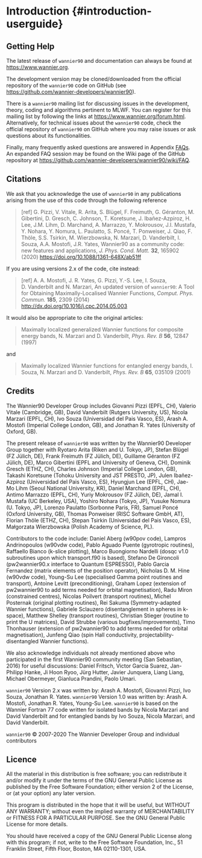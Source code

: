 # Introduction {#introduction-userguide}

## Getting Help

The latest release of `wannier90` and documentation can always be found
at <https://www.wannier.org>.

The development version may be cloned/downloaded from the official
repository of the `wannier90` code on GitHub (see
<https://github.com/wannier-developers/wannier90>).

There is a `wannier90` mailing list for discussing issues in the
development, theory, coding and algorithms pertinent to MLWF. You can
register for this mailing list by following the links at
<https://www.wannier.org/forum.html>. Alternatively, for technical issues
about the `wannier90` code, check the official repository of
`wannier90` on GitHub where you may raise issues or ask questions about
its functionalities.

Finally, many frequently asked questions are answered in
Appendix [FAQs](appendices/faq.md). An
expanded FAQ session may be found on the Wiki page of the GitHub
repository at
<https://github.com/wannier-developers/wannier90/wiki/FAQ>.

## Citations

We ask that you acknowledge the use of `wannier90` in any publications
arising from the use of this code through the following reference

> \[ref\] G. Pizzi, V. Vitale, R. Arita, S. Blügel, F. Freimuth, G.
> Géranton, M. Gibertini, D. Gresch, C. Johnson, T. Koretsune, J.
> Ibañez-Azpiroz, H. Lee, J.M. Lihm, D. Marchand, A. Marrazzo, Y.
> Mokrousov, J.I. Mustafa, Y. Nohara, Y. Nomura, L. Paulatto, S. Poncé,
> T. Ponweiser, J. Qiao, F. Thöle, S.S. Tsirkin, M. Wierzbowska, N.
> Marzari, D. Vanderbilt, I. Souza, A.A. Mostofi, J.R. Yates,
> Wannier90 as a community code: new features and applications, *J.
> Phys. Cond. Matt.* **32**, 165902 (2020)
> <https://doi.org/10.1088/1361-648X/ab51ff>

If you are using versions 2.x of the code, cite instead:

> \[ref\] A. A. Mostofi, J. R. Yates, G. Pizzi, Y.-S. Lee, I. Souza,
> D. Vanderbilt and N. Marzari,
> An updated version of `wannier90`: A Tool for Obtaining
> Maximally-Localised Wannier Functions, *Comput. Phys. Commun.*
> **185**, 2309 (2014)
> <http://dx.doi.org/10.1016/j.cpc.2014.05.003>

It would also be appropriate to cite the original articles:

> Maximally localized generalized Wannier functions for composite energy bands,
> N. Marzari and D. Vanderbilt, *Phys. Rev. B* **56**, 12847 (1997)

and

> Maximally localized Wannier functions for entangled energy bands,
> I. Souza, N. Marzari and D. Vanderbilt, *Phys. Rev. B* **65**, 035109 (2001)

## Credits

The Wannier90 Developer Group includes Giovanni Pizzi (EPFL, CH),
Valerio Vitale (Cambridge, GB), David Vanderbilt (Rutgers University,
US), Nicola Marzari (EPFL, CH), Ivo Souza (Universidad del Pais Vasco,
ES), Arash A. Mostofi (Imperial College London, GB), and Jonathan R.
Yates (University of Oxford, GB).

The present release of `wannier90` was written by the Wannier90
Developer Group together with Ryotaro Arita (Riken and U. Tokyo, JP),
Stefan Blügel (FZ Jülich, DE), Frank Freimuth (FZ Jülich, DE), Guillame
Géranton (FZ Jülich, DE), Marco Gibertini (EPFL and University of
Geneva, CH), Dominik Gresch (ETHZ, CH), Charles Johnson (Imperial
College London, GB), Takashi Koretsune (Tohoku University and JST
PRESTO, JP), Julen Ibañez-Azpiroz (Universidad del Pais Vasco, ES),
Hyungjun Lee (EPFL, CH), Jae-Mo Lihm (Seoul National University, KR),
Daniel Marchand (EPFL, CH), Antimo Marrazzo (EPFL, CH), Yuriy Mokrousov
(FZ Jülich, DE), Jamal I. Mustafa (UC Berkeley, USA), Yoshiro Nohara
(Tokyo, JP), Yusuke Nomura (U. Tokyo, JP), Lorenzo Paulatto (Sorbonne
Paris, FR), Samuel Poncé (Oxford University, GB), Thomas Ponweiser (RISC
Software GmbH, AT), Florian Thöle (ETHZ, CH), Stepan Tsirkin
(Universidad del Pais Vasco, ES), Małgorzata Wierzbowska (Polish Academy
of Science, PL).

Contributors to the code include: Daniel Aberg (w90pov code), Lampros
Andrinopoulos (w90vdw code), Pablo Aguado Puente (gyrotropic routines),
Raffaello Bianco (k-slice plotting), Marco Buongiorno Nardelli (dosqc
v1.0 subroutines upon which transport.f90 is based), Stefano De
Gironcoli (pw2wannier90.x interface to Quantum ESPRESSO), Pablo Garcia
Fernandez (matrix elements of the position operator), Nicholas D. M.
Hine (w90vdw code), Young-Su Lee (specialised Gamma point routines and
transport), Antoine Levitt (preconditioning), Graham Lopez (extension of
pw2wannier90 to add terms needed for orbital magnetisation), Radu Miron
(constrained centres), Nicolas Poilvert (transport routines), Michel
Posternak (original plotting routines), Rei Sakuma (Symmetry-adapted
Wannier functions), Gabriele Sclauzero (disentanglement in spheres in
k-space), Matthew Shelley (transport routines), Christian Stieger
(routine to print the U matrices), David Strubbe (various
bugfixes/improvements), Timo Thonhauser (extension of pw2wannier90 to
add terms needed for orbital magnetisation), Junfeng Qiao (spin Hall
conductivity, projectability-disentangled Wannier functions).

We also acknowledge individuals not already mentioned above who
participated in the first Wannier90 community meeting (San Sebastian,
2016) for useful discussions: Daniel Fritsch, Victor Garcia Suarez,
Jan-Philipp Hanke, Ji Hoon Ryoo, Jürg Hutter, Javier Junquera, Liang
Liang, Michael Obermeyer, Gianluca Prandini, Paolo Umari.

`wannier90` Version 2.x was written by: Arash A. Mostofi, Giovanni
Pizzi, Ivo Souza, Jonathan R. Yates. `wannier90` Version 1.0 was written
by: Arash A. Mostofi, Jonathan R. Yates, Young-Su Lee. `wannier90` is
based on the Wannier Fortran 77 code written for isolated bands by
Nicola Marzari and David Vanderbilt and for entangled bands by Ivo
Souza, Nicola Marzari, and David Vanderbilt.

`wannier90` © 2007-2020 The Wannier Developer Group and individual
contributors

## Licence

All the material in this distribution is free software; you can
redistribute it and/or modify it under the terms of the GNU General
Public License as published by the Free Software Foundation; either
version 2 of the License, or (at your option) any later version.

This program is distributed in the hope that it will be useful, but
WITHOUT ANY WARRANTY; without even the implied warranty of
MERCHANTABILITY or FITNESS FOR A PARTICULAR PURPOSE. See the GNU General
Public License for more details.

You should have received a copy of the GNU General Public License along
with this program; if not, write to the Free Software Foundation, Inc.,
51 Franklin Street, Fifth Floor, Boston, MA 02110-1301, USA.
